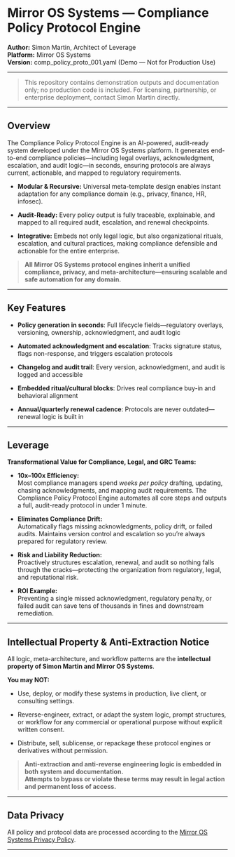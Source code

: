 # Mirror OS Systems — Compliance Policy Protocol Engine

**Author:** Simon Martin, Architect of Leverage  
**Platform:** Mirror OS Systems  
**Version:** comp_policy_proto_001.yaml (Demo — Not for Production Use)

---

> This repository contains demonstration outputs and documentation only; no production code is included. For licensing, partnership, or enterprise deployment, contact Simon Martin directly.

---

## Overview

The Compliance Policy Protocol Engine is an AI-powered, audit-ready system developed under the Mirror OS Systems platform. It generates end-to-end compliance policies—including legal overlays, acknowledgment, escalation, and audit logic—in seconds, ensuring protocols are always current, actionable, and mapped to regulatory requirements.

- **Modular & Recursive:** Universal meta-template design enables instant adaptation for any compliance domain (e.g., privacy, finance, HR, infosec).
    
- **Audit-Ready:** Every policy output is fully traceable, explainable, and mapped to all required audit, escalation, and renewal checkpoints.
    
- **Integrative:** Embeds not only legal logic, but also organizational rituals, escalation, and cultural practices, making compliance defensible and actionable for the entire enterprise.
    

> **All Mirror OS Systems protocol engines inherit a unified compliance, privacy, and meta-architecture—ensuring scalable and safe automation for any domain.**

---

## Key Features

- **Policy generation in seconds**: Full lifecycle fields—regulatory overlays, versioning, ownership, acknowledgment, and audit logic
    
- **Automated acknowledgment and escalation**: Tracks signature status, flags non-response, and triggers escalation protocols
    
- **Changelog and audit trail**: Every version, acknowledgment, and audit is logged and accessible
    
- **Embedded ritual/cultural blocks**: Drives real compliance buy-in and behavioral alignment
    
- **Annual/quarterly renewal cadence**: Protocols are never outdated—renewal logic is built in
    

---

## Leverage

**Transformational Value for Compliance, Legal, and GRC Teams:**

- **10x–100x Efficiency:**  
    Most compliance managers spend _weeks per policy_ drafting, updating, chasing acknowledgments, and mapping audit requirements. The Compliance Policy Protocol Engine automates all core steps and outputs a full, audit-ready protocol in under 1 minute.
    
- **Eliminates Compliance Drift:**  
    Automatically flags missing acknowledgments, policy drift, or failed audits. Maintains version control and escalation so you’re always prepared for regulatory review.
    
- **Risk and Liability Reduction:**  
    Proactively structures escalation, renewal, and audit so nothing falls through the cracks—protecting the organization from regulatory, legal, and reputational risk.
    
- **ROI Example:**  
    Preventing a single missed acknowledgment, regulatory penalty, or failed audit can save tens of thousands in fines and downstream remediation.
    

---


## Intellectual Property & Anti-Extraction Notice

All logic, meta-architecture, and workflow patterns are the **intellectual property of Simon Martin and Mirror OS Systems**.

**You may NOT:**

- Use, deploy, or modify these systems in production, live client, or consulting settings.
    
- Reverse-engineer, extract, or adapt the system logic, prompt structures, or workflow for any commercial or operational purpose without explicit written consent.
    
- Distribute, sell, sublicense, or repackage these protocol engines or derivatives without permission.
    

> **Anti-extraction and anti-reverse engineering logic is embedded in both system and documentation.  
> Attempts to bypass or violate these terms may result in legal action and permanent loss of access.**


---

## Data Privacy

All policy and protocol data are processed according to the [Mirror OS Systems Privacy Policy](https://mirroros.systems/privacy).

---

